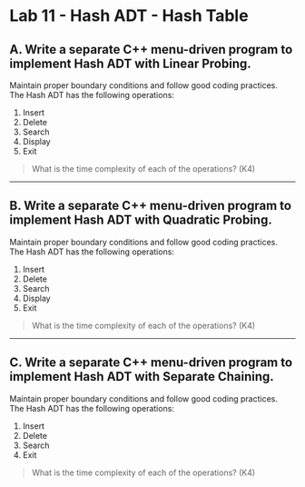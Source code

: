 # Lab 11 - Hash ADT - Hash Table

## A. Write a separate C++ menu-driven program to implement Hash ADT with Linear Probing.  
Maintain proper boundary conditions and follow good coding practices.  
The Hash ADT has the following operations:

1. Insert  
2. Delete  
3. Search  
4. Display  
5. Exit  

>What is the time complexity of each of the operations? (K4)

---

## B. Write a separate C++ menu-driven program to implement Hash ADT with Quadratic Probing.  
Maintain proper boundary conditions and follow good coding practices.  
The Hash ADT has the following operations:

1. Insert  
2. Delete  
3. Search  
4. Display  
5. Exit  

>What is the time complexity of each of the operations? (K4)

---

## C. Write a separate C++ menu-driven program to implement Hash ADT with Separate Chaining.  
Maintain proper boundary conditions and follow good coding practices.  
The Hash ADT has the following operations:

1. Insert  
2. Delete  
3. Search  
4. Exit  

>What is the time complexity of each of the operations? (K4)
